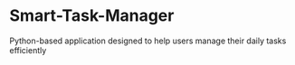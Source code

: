 # Smart-Task-Manager
Python-based application designed to help users manage their daily tasks efficiently
